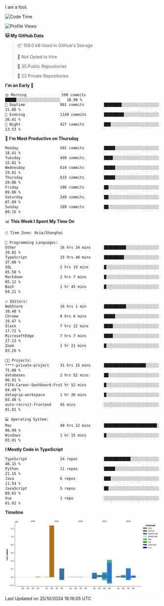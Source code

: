 I am a fool.

<!--START_SECTION:waka-->
![Code Time](http://img.shields.io/badge/Code%20Time-1%2C989%20hrs%2026%20mins-blue)

![Profile Views](http://img.shields.io/badge/Profile%20Views-0-blue)

**🐱 My GitHub Data** 

> 📦 158.0 kB Used in GitHub's Storage 
 > 
> 🚫 Not Opted to Hire
 > 
> 📜 35 Public Repositories 
 > 
> 🔑 23 Private Repositories 
 > 
**I'm an Early 🐤** 

```text
🌞 Morning                599 commits         █████░░░░░░░░░░░░░░░░░░░░   18.98 % 
🌆 Daytime                981 commits         ████████░░░░░░░░░░░░░░░░░   31.08 % 
🌃 Evening                1149 commits        █████████░░░░░░░░░░░░░░░░   36.41 % 
🌙 Night                  427 commits         ███░░░░░░░░░░░░░░░░░░░░░░   13.53 % 
```
📅 **I'm Most Productive on Thursday** 

```text
Monday                   581 commits         █████░░░░░░░░░░░░░░░░░░░░   18.41 % 
Tuesday                  499 commits         ████░░░░░░░░░░░░░░░░░░░░░   15.81 % 
Wednesday                619 commits         █████░░░░░░░░░░░░░░░░░░░░   19.61 % 
Thursday                 633 commits         █████░░░░░░░░░░░░░░░░░░░░   20.06 % 
Friday                   286 commits         ██░░░░░░░░░░░░░░░░░░░░░░░   09.06 % 
Saturday                 249 commits         ██░░░░░░░░░░░░░░░░░░░░░░░   07.89 % 
Sunday                   289 commits         ██░░░░░░░░░░░░░░░░░░░░░░░   09.16 % 
```


📊 **This Week I Spent My Time On** 

```text
🕑︎ Time Zone: Asia/Shanghai

💬 Programming Languages: 
Other                    16 hrs 34 mins      ██████████░░░░░░░░░░░░░░░   39.82 % 
TypeScript               15 hrs 46 mins      █████████░░░░░░░░░░░░░░░░   37.88 % 
SQL                      2 hrs 19 mins       █░░░░░░░░░░░░░░░░░░░░░░░░   05.58 % 
Markdown                 2 hrs 7 mins        █░░░░░░░░░░░░░░░░░░░░░░░░   05.12 % 
Bash                     1 hr 45 mins        █░░░░░░░░░░░░░░░░░░░░░░░░   04.21 % 

🔥 Editors: 
WebStorm                 16 hrs 1 min        ██████████░░░░░░░░░░░░░░░   38.48 % 
Chrome                   8 hrs 6 mins        █████░░░░░░░░░░░░░░░░░░░░   19.47 % 
Slack                    7 hrs 22 mins       ████░░░░░░░░░░░░░░░░░░░░░   17.72 % 
MicrosoftEdge            7 hrs 7 mins        ████░░░░░░░░░░░░░░░░░░░░░   17.13 % 
Zoom                     1 hr 21 mins        █░░░░░░░░░░░░░░░░░░░░░░░░   03.26 % 

🐱‍💻 Projects: 
****-private-project     31 hrs 15 mins      ███████████████████░░░░░░   75.08 % 
databases                2 hrs 52 mins       ██░░░░░░░░░░░░░░░░░░░░░░░   06.91 % 
FIFA-Career-Dashboard-Fro1 hr 52 mins        █░░░░░░░░░░░░░░░░░░░░░░░░   04.49 % 
datagrip-workspace       1 hr 26 mins        █░░░░░░░░░░░░░░░░░░░░░░░░   03.48 % 
auto-recruit-frontend    45 mins             ░░░░░░░░░░░░░░░░░░░░░░░░░   01.81 % 

💻 Operating System: 
Mac                      40 hrs 22 mins      ████████████████████████░   96.99 % 
Windows                  1 hr 15 mins        █░░░░░░░░░░░░░░░░░░░░░░░░   03.01 % 
```

**I Mostly Code in TypeScript** 

```text
TypeScript               24 repos            ████████████░░░░░░░░░░░░░   46.15 % 
Python                   11 repos            █████░░░░░░░░░░░░░░░░░░░░   21.15 % 
Java                     6 repos             ███░░░░░░░░░░░░░░░░░░░░░░   11.54 % 
JavaScript               5 repos             ██░░░░░░░░░░░░░░░░░░░░░░░   09.62 % 
Vue                      1 repo              ░░░░░░░░░░░░░░░░░░░░░░░░░   01.92 % 
```



**Timeline**

![Lines of Code chart](https://raw.githubusercontent.com/VeejaLiu/VeejaLiu/master/assets/bar_graph.png)


 Last Updated on 25/10/2024 16:16:05 UTC
<!--END_SECTION:waka-->

